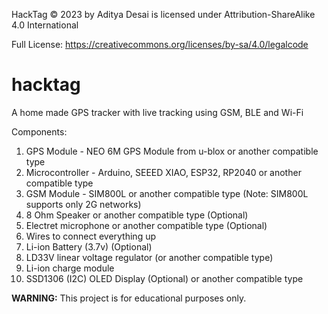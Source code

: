 HackTag © 2023 by Aditya Desai is licensed under Attribution-ShareAlike 4.0 International

Full License: https://creativecommons.org/licenses/by-sa/4.0/legalcode

# hacktag
A home made GPS tracker with live tracking using GSM, BLE and Wi-Fi

Components:
1. GPS Module - NEO 6M GPS Module from u-blox or another compatible type
2. Microcontroller - Arduino, SEEED XIAO, ESP32, RP2040 or another compatible type
3. GSM Module - SIM800L or another compatible type (Note: SIM800L supports only 2G networks)
4. 8 Ohm Speaker or another compatible type (Optional)
5. Electret microphone or another compatible type (Optional)
6. Wires to connect everything up
7. Li-ion Battery (3.7v) (Optional)
8. LD33V linear voltage regulator (or another compatible type)
9. Li-ion charge module
10. SSD1306 (I2C) OLED Display (Optional) or another compatible type


**WARNING:** This project is for educational purposes only.
